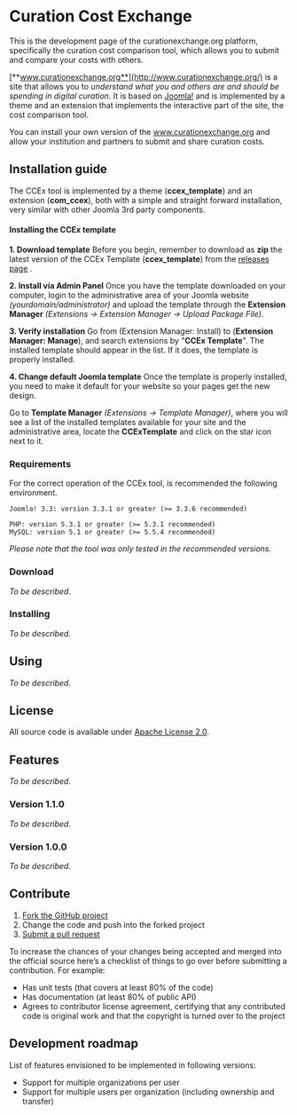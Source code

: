 Curation Cost Exchange
====

This is the development page of the curationexchange.org platform, specifically the curation cost comparison tool, which allows you to submit and compare your costs with others.

[**www.curationexchange.org**](http://www.curationexchange.org/) is a site that allows you to *understand what you and others are and should be spending in digital curation*. It is based on [Joomla!](http://www.joomla.org/) and is implemented by a theme and an extension that implements the interactive part of the site, the cost comparison tool.

You can install your own version of the www.curationexchange.org and allow your institution and partners to submit and share curation costs.

## Installation guide

The CCEx tool is implemented by a theme (**ccex_template**) and an extension (**com_ccex**), both with a simple and straight forward installation, very similar with other Joomla 3rd party components.

#### Installing the CCEx template

**1. Download template**
Before you begin, remember to download as **zip** the latest version of the CCEx Template (**ccex_template**) from the [releases page](https://github.com/4cproject/ccex/releases) .

**2. Install via Admin Panel**
Once you have the template downloaded on your computer, login to the administrative area of your Joomla website *(yourdomain/administrator)* and upload the template through the **Extension Manager** *(Extensions -> Extension Manager -> Upload Package File)*.

**3. Verify installation**
Go from (Extension Manager: Install) to (**Extension Manager: Manage**), and search extensions by "**CCEx Template**". The installed template should appear in the list. If it does, the template is properly installed. 

**4. Change default Joomla template**
Once the template is properly installed, you need to make it default for your website so your pages get the new design. 

Go to **Template Manager** *(Extensions -> Template Manager)*,  where you will see a list of the installed templates available for your site and the administrative area,  locate the **CCExTemplate** and click on the star icon next to it.

### Requirements

For the correct operation of the CCEx tool, is recommended the following environment.

    Joomla! 3.3: version 3.3.1 or greater (>= 3.3.6 recommended)

    PHP: version 5.3.1 or greater (>= 5.3.1 recommended)
    MySQL: version 5.1 or greater (>= 5.5.4 recommended)

*Please note that the tool was only tested in the recommended versions.* 

### Download
*To be described.*

### Installing
*To be described.*

## Using
*To be described.*

## License
All source code is available under [Apache License 2.0](http://www.apache.org/licenses/LICENSE-2.0). 

## Features
*To be described.*

### Version 1.1.0
*To be described.*

### Version 1.0.0
*To be described.*

## Contribute
1. [Fork the GitHub project](https://help.github.com/articles/fork-a-repo)
2. Change the code and push into the forked project
3. [Submit a pull request](https://help.github.com/articles/using-pull-requests)

To increase the chances of your changes being accepted and merged into the official source here’s a checklist of things to go over before submitting a contribution. For example:
* Has unit tests (that covers at least 80% of the code)
* Has documentation (at least 80% of public API)
* Agrees to contributor license agreement, certifying that any contributed code is original work and that the copyright is turned over to the project

## Development roadmap
List of features envisioned to be implemented in following versions:
* Support for multiple organizations per user
* Support for multiple users per organization (including ownership and transfer)

